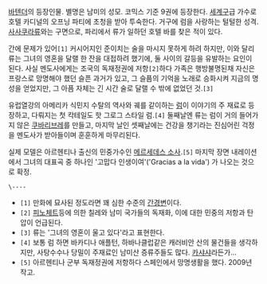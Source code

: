 [바텐더](%EB%B0%94%ED%85%90%EB%8D%94.md)의 등장인물. 별명은 남미의 성모. 코믹스 기준 9권에 등장한다.
[세계구](%EC%84%B8%EA%B3%84%EA%B5%AC.md)급 가수로 호텔 카디널의 오프닝 파티에 초청을 받아 투숙한다. 거구에
럼을 사랑하는 털털한 성격. [사사쿠라류](%EC%82%AC%EC%82%AC%EC%BF%A0%EB%9D%BC%20%EB%A5%98.md)와는 구면으로, 파리에서 류가 일하던
호텔 바를 찾은 적이 있다.

간에 문제가 있어`[1]` 커시어지인 준이치는 술을 마시지 못하게 하려 하지만, 이와 달리 류는 그녀의 영혼을 달랠 한 잔을 대접하려
했기에, 둘 사이의 갈등을 유발하는 요인이 된다. 사실 멘도사에게는 조국의 독재정권에 저항`[2]`하다 가족은 행방불명된채 자신은 프랑스로
망명해야 했던 슬픈 과거가 있고, 그 슬픔의 기억을 노래로 승화시켜 지금의 명성을 얻었지만, 그 아픔 자체는 긴 시간 술로 달랠 수 밖에
없었던 것.`[3]`

유럽열강의 아메리카 식민지 수탈의 역사와 궤를 같이하는 [럼](%EB%9F%BC.md)이 이야기의 주 재료로 등장하고, 다뤄지는 첫
칵테일도 핫 그로그 스타일 럼.`[4]` 둘째날엔 류는 럼이 거의 들어가지 않은 [쿠바리브레](%EC%BF%A0%EB%B0%94%20%EB%A6%AC%EB%B8%8C%EB%A0%88.md)를 만들고, 마지막 날인
셋째날에는 건강을 챙기라는 진심어린 걱정을 멘도사가 받아들이며 훈훈하게 마무리된다.

실제 모델은 아르헨티나 출신의 민중가수인 [메르세데스 소사](%EB%A9%94%EB%A5%B4%EC%84%B8%EB%8D%B0%EC%8A%A4%20%EC%86%8C%EC%82%AC.md).`[5]` 마지막 장면 내레이션에서 그녀의 대표곡 중 하나인 '고맙다
인생이여'('Gracias a la vida') 가 나오는 것으로 확정.

`\----`

  * `[1]` 만화에 묘사된 정도라면 꽤 심한 수준의 [간경변](%EA%B0%84%EA%B2%BD%EB%B3%80.md)이다.
  * `[2]` [피노체트](%ED%94%BC%EB%85%B8%EC%B2%B4%ED%8A%B8.md)등에 의한 칠레와 남미 국가들의 독재화, 이에 대한 민중의 저항과 탄압이 언급된다.
  * `[3]` 류는 '그녀의 영혼이 울고 있다'라고 표현한다.
  * `[4]` 보통 럼 하면 바카디나 애플턴, 하바나클럽같은 캐러비안 산의 물건들을 생각하지만, 사탕수수나 당밀이 주재료인 남미산 증류주들도 많다. [카샤샤](%EC%B9%B4%EC%83%A4%EC%83%A4.md)라든가...
  * `[5]` 아르헨티나 군부 독재정권에 저항하다 스페인에서 망명생활을 했다. 2009년 작고.


